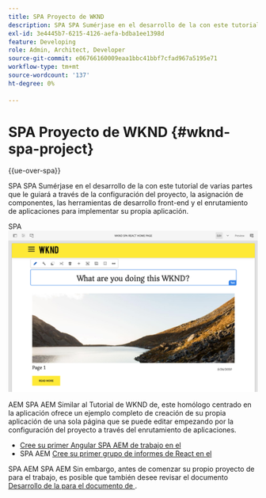 ```yaml
---
title: SPA Proyecto de WKND
description: SPA SPA Sumérjase en el desarrollo de la con este tutorial de varias partes que le guiará a través de la configuración del proyecto, la asignación de componentes, las herramientas de desarrollo front-end y el enrutamiento de aplicaciones para implementar su propia implementación mediante React y Angular.
exl-id: 3e4445b7-6215-4126-aefa-bdba1ee1398d
feature: Developing
role: Admin, Architect, Developer
source-git-commit: e06766160009eaa1bbc41bbf7cfad967a5195e71
workflow-type: tm+mt
source-wordcount: '137'
ht-degree: 0%

---
```


# SPA Proyecto de WKND {#wknd-spa-project}

{{ue-over-spa}}

SPA SPA Sumérjase en el desarrollo de la con este tutorial de varias partes que le guiará a través de la configuración del proyecto, la asignación de componentes, las herramientas de desarrollo front-end y el enrutamiento de aplicaciones para implementar su propia aplicación.

SPA ![Proyecto de WKND de](assets/wknd-spa-project.png)

AEM SPA AEM Similar al Tutorial de WKND de, este homólogo centrado en la aplicación ofrece un ejemplo completo de creación de su propia aplicación de una sola página que se puede editar empezando por la configuración del proyecto a través del enrutamiento de aplicaciones.

* [Cree su primer Angular SPA AEM de trabajo en el](https://experienceleague.adobe.com/docs/experience-manager-learn/getting-started-with-aem-headless/spa-editor/angular/overview.html?lang=es)
* SPA AEM [Cree su primer grupo de informes de React en el](https://experienceleague.adobe.com/docs/experience-manager-learn/getting-started-with-aem-headless/spa-editor/react/overview.html?lang=es)

SPA AEM SPA AEM Sin embargo, antes de comenzar su propio proyecto de para el trabajo, es posible que también desee revisar el documento [Desarrollo de la para el documento de ](developing.md).
